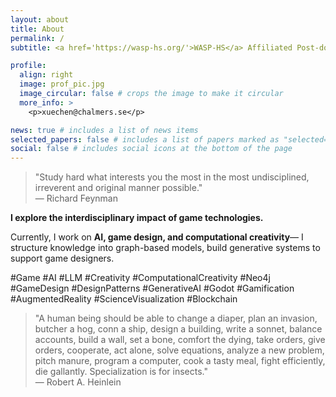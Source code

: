 ```yaml
---
layout: about
title: About
permalink: /
subtitle: <a href='https://wasp-hs.org/'>WASP-HS</a> Affiliated Post-doctoral Fellow @ <a href='https://www.chalmers.se/en/persons/xuechen/'>Chalmers University of Technology <br><br> </a>

profile:
  align: right
  image: prof_pic.jpg
  image_circular: false # crops the image to make it circular
  more_info: >
    <p>xuechen@chalmers.se</p>

news: true # includes a list of news items
selected_papers: false # includes a list of papers marked as "selected={true}"
social: false # includes social icons at the bottom of the page
---
```


> "Study hard what interests you the most in the most undisciplined, irreverent and original manner possible."  
> — Richard Feynman  

**I explore the interdisciplinary impact of game technologies.**  

Currently, I work on **AI, game design, and computational creativity**— I structure knowledge into graph-based models, build generative systems to support game designers.

#Game #AI #LLM #Creativity #ComputationalCreativity #Neo4j #GameDesign #DesignPatterns #GenerativeAI #Godot #Gamification #AugmentedReality #ScienceVisualization #Blockchain  



> "A human being should be able to change a diaper, plan an invasion, butcher a hog, conn a ship, design a building, write a sonnet, balance accounts, build a wall, set a bone, comfort the dying, take orders, give orders, cooperate, act alone, solve equations, analyze a new problem, pitch manure, program a computer, cook a tasty meal, fight efficiently, die gallantly. Specialization is for insects."  
> — Robert A. Heinlein 
